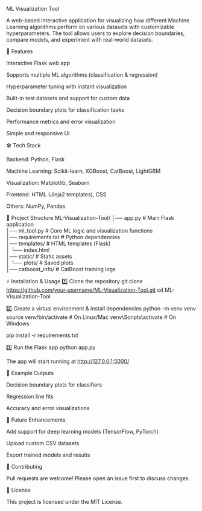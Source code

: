 ML Visualization Tool

A web-based interactive application for visualizing how different Machine Learning algorithms perform on various datasets with customizable hyperparameters. The tool allows users to explore decision boundaries, compare models, and experiment with real-world datasets.

🚀 Features

Interactive Flask web app

Supports multiple ML algorithms (classification & regression)

Hyperparameter tuning with instant visualization

Built-in test datasets and support for custom data

Decision boundary plots for classification tasks

Performance metrics and error visualization

Simple and responsive UI

🛠️ Tech Stack

Backend: Python, Flask

Machine Learning: Scikit-learn, XGBoost, CatBoost, LightGBM

Visualization: Matplotlib, Seaborn

Frontend: HTML (Jinja2 templates), CSS

Others: NumPy, Pandas

📂 Project Structure
ML-Visualization-Tool/
│── app.py                # Main Flask application  
│── ml_tool.py            # Core ML logic and visualization functions  
│── requirements.txt      # Python dependencies  
│── templates/            # HTML templates (Flask)  
│   └── index.html  
│── static/               # Static assets  
│   └── plots/            # Saved plots  
│── catboost_info/        # CatBoost training logs  

⚡ Installation & Usage
1️⃣ Clone the repository
git clone https://github.com/your-username/ML-Visualization-Tool.git
cd ML-Visualization-Tool

2️⃣ Create a virtual environment & install dependencies
python -m venv venv
source venv/bin/activate   # On Linux/Mac
venv\Scripts\activate      # On Windows

pip install -r requirements.txt

3️⃣ Run the Flask app
python app.py


The app will start running at http://127.0.0.1:5000/

📸 Example Outputs

Decision boundary plots for classifiers

Regression line fits

Accuracy and error visualizations

📌 Future Enhancements

Add support for deep learning models (TensorFlow, PyTorch)

Upload custom CSV datasets

Export trained models and results

🤝 Contributing

Pull requests are welcome! Please open an issue first to discuss changes.

📜 License

This project is licensed under the MIT License.
